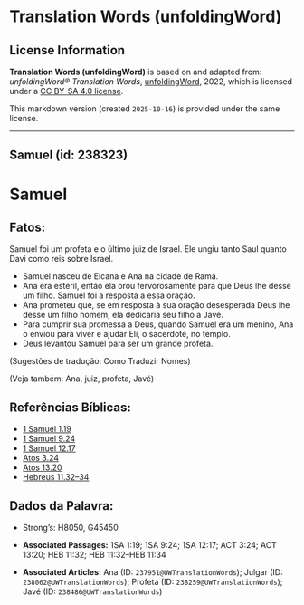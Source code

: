 # Translation Words (unfoldingWord)

## License Information

**Translation Words (unfoldingWord)** is based on and adapted from: _unfoldingWord® Translation Words_, [unfoldingWord](https://unfoldingword.org/utw), 2022, which is licensed under a [CC BY-SA 4.0 license](https://creativecommons.org/licenses/by-sa/4.0/legalcode.en).

This markdown version (created `2025-10-16`) is provided under the same license.



--------------------------------

## Samuel (id: 238323)

Samuel
======

Fatos:
------

Samuel foi um profeta e o último juiz de Israel. Ele ungiu tanto Saul quanto Davi como reis sobre Israel.

* Samuel nasceu de Elcana e Ana na cidade de Ramá.
* Ana era estéril, então ela orou fervorosamente para que Deus lhe desse um filho. Samuel foi a resposta a essa oração.
* Ana prometeu que, se em resposta à sua oração desesperada Deus lhe desse um filho homem, ela dedicaria seu filho a Javé.
* Para cumprir sua promessa a Deus, quando Samuel era um menino, Ana o enviou para viver e ajudar Eli, o sacerdote, no templo.
* Deus levantou Samuel para ser um grande profeta.

(Sugestões de tradução: Como Traduzir Nomes)

(Veja também: Ana, juiz, profeta, Javé)

Referências Bíblicas:
---------------------

* [1 Samuel 1\.19](https://ref.ly/1Sam1:19)
* [1 Samuel 9\.24](https://ref.ly/1Sam9:24)
* [1 Samuel 12\.17](https://ref.ly/1Sam12:17)
* [Atos 3\.24](https://ref.ly/Acts3:24)
* [Atos 13\.20](https://ref.ly/Acts13:20)
* [Hebreus 11\.32–34](https://ref.ly/Heb11:32-Heb11:34)

Dados da Palavra:
-----------------

* Strong’s: H8050, G45450

* **Associated Passages:** 1SA 1:19; 1SA 9:24; 1SA 12:17; ACT 3:24; ACT 13:20; HEB 11:32; HEB 11:32–HEB 11:34
* **Associated Articles:** Ana (ID: `237951@UWTranslationWords`); Julgar (ID: `238062@UWTranslationWords`); Profeta (ID: `238259@UWTranslationWords`); Javé (ID: `238486@UWTranslationWords`)

